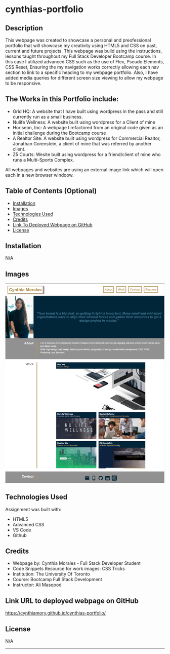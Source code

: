 # cynthias-portfolio

## Description

This webpage was created to showcase a personal and preofessional portfolio that will showcase my creativity using HTML5 and CSS on past, current and future projects. This webpage was build using the instructions, lessons taught throughout my Full Stack Developer Bootcamp course. In this case I utilized advanced CSS such as the use of Flex, Pseudo Elements, CSS Reset, Ensuring the my navigation works correctly allowing each nav section to link to a specific heading to my webpage portfolio. Also, I have added media queries for different screen size viewing to allow my webpage to be responsive. 

## The Works in this Portfolio include:
- Grid HQ: A website that I have built using wordpress in the pass and still currently run as a small business.
- Nulife Wellness: A website built using wordpress for a Client of mine
- Horiseon, Inc: A webpage I refactored from an original code given as an initial challenge during the Bootcamp course
- A Realtor Site: A website built using wordpress for Commercial Realtor, Jonathan Gorenstein, a client of mine that was referred by another client.
- Z5 Courts: Wesite built using wordpress for a friend/client of mine who runs a Multi-Sports Complex.

All webpages and websites are using an external image link which will open each in a new browser windoow.

## Table of Contents (Optional)

- [Installation](#installation)
- [Images](#images) 
- [Technologies Used](#technologies-used)
- [Credits](#credits)
- [Link To Deployed Webpage on GitHub](#link-url-to-deployed-webpage-on-github)
- [License](#license)

## Installation

N/A

## Images
![Website Preview Image](./assets/images/cynthias-portfolio-image-mockup.png)

## Technologies Used

Assignment was built with:
- HTML5
- Advanced CSS
- VS Code
- Github

## Credits

- Webpage by: Cynthia Morales - Full Stack Developer Student
- Code Snippets Resource for work images: CSS Tricks
- Institution: The University Of Toronto
- Course: Bootcamp Full Stack Development
- Instructor: Ali Masqood


## Link URL to deployed webpage on GitHub
https://cynthiamory.github.io/cynthias-portfolio/

## License

N/A


---